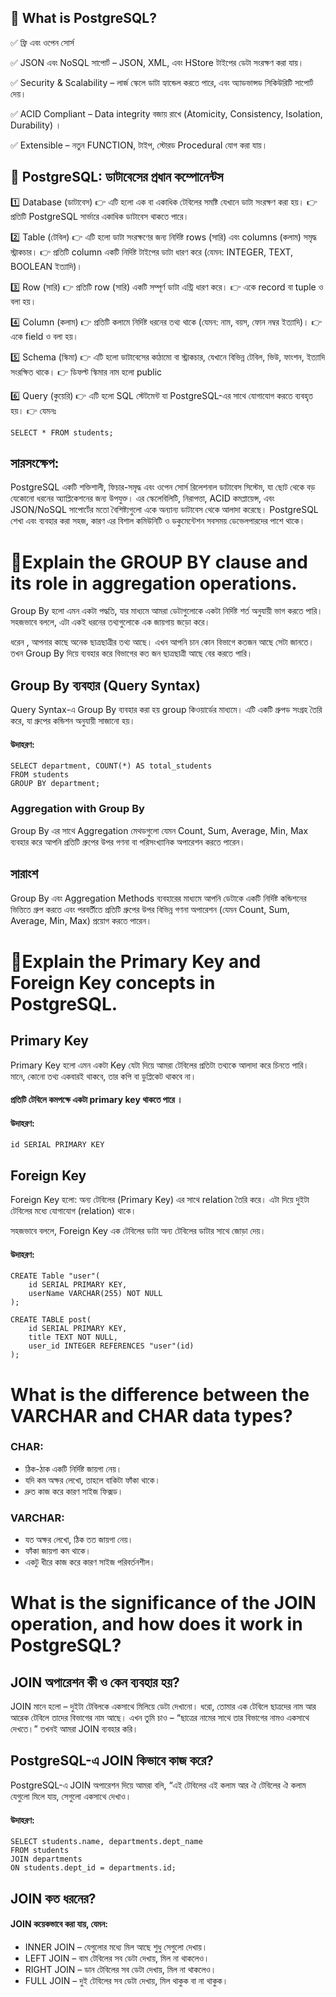 <!-- ================================== -->
<!-- What is PostgreSQL? -->
<!-- ================================== -->

## 📌 What is PostgreSQL?

✅ ফ্রি এবং ওপেন সোর্স

✅ JSON এবং NoSQL সাপোর্ট – JSON, XML, এবং HStore টাইপের ডেটা সংরক্ষণ করা যায়।

✅ Security & Scalability – লার্জ স্কেলে ডাটা হ্যান্ডেল করতে পারে, এবং অ্যাডভান্সড সিকিউরিটি সাপোর্ট দেয়।

✅ ACID Compliant – Data integrity বজায় রাখে (Atomicity, Consistency, Isolation, Durability) ।

✅ Extensible – নতুন FUNCTION, টাইপ, স্টোরড Procedural যোগ করা যায়।

## 📌 PostgreSQL: ডাটাবেসের প্রধান কম্পোনেন্টস

1️⃣ Database (ডাটাবেস)
👉 এটি হলো এক বা একাধিক টেবিলের সমষ্টি যেখানে ডাটা সংরক্ষণ করা হয়। 👉 প্রতিটি PostgreSQL সার্ভারে একাধিক ডাটাবেস থাকতে পারে।

2️⃣ Table (টেবিল)
👉 এটি হলো ডাটা সংরক্ষণের জন্য নির্দিষ্ট rows (সারি) এবং columns (কলাম) সমৃদ্ধ স্ট্রাকচার। 👉 প্রতিটি column একটি নির্দিষ্ট টাইপের ডাটা ধারণ করে (যেমন: INTEGER, TEXT, BOOLEAN ইত্যাদি)।

3️⃣ Row (সারি)
👉 প্রতিটি row (সারি) একটি সম্পূর্ণ ডাটা এন্ট্রি ধারণ করে। 👉 একে record বা tuple ও বলা হয়।

4️⃣ Column (কলাম)
👉 প্রতিটি কলামে নির্দিষ্ট ধরনের তথ্য থাকে (যেমন: নাম, বয়স, ফোন নম্বর ইত্যাদি)। 👉 একে field ও বলা হয়।

5️⃣ Schema (স্কিমা)
👉 এটি হলো ডাটাবেসের কাঠামো বা স্ট্রাকচার, যেখানে বিভিন্ন টেবিল, ভিউ, ফাংশন, ইত্যাদি সংরক্ষিত থাকে। 👉 ডিফল্ট স্কিমার নাম হলো public

6️⃣ Query (কুয়েরি)
👉 এটি হলো SQL স্টেটমেন্ট যা PostgreSQL-এর সাথে যোগাযোগ করতে ব্যবহৃত হয়। 👉 যেমনঃ

`SELECT * FROM students;`

## সারসংক্ষেপ:

PostgreSQL একটি শক্তিশালী, ফিচার-সমৃদ্ধ এবং ওপেন সোর্স রিলেশনাল ডাটাবেস সিস্টেম, যা ছোট থেকে বড় যেকোনো ধরনের অ্যাপ্লিকেশনের জন্য উপযুক্ত। এর স্কেলেবিলিটি, নিরাপত্তা, ACID কমপ্লায়েন্স, এবং JSON/NoSQL সাপোর্টের মতো বৈশিষ্ট্যগুলো একে অন্যান্য ডাটাবেস থেকে আলাদা করেছে। PostgreSQL শেখা এবং ব্যবহার করা সহজ, কারণ এর বিশাল কমিউনিটি ও ডকুমেন্টেশন সবসময় ডেভেলপারদের পাশে থাকে।

<!-- ================================== -->
<!-- Explain the GROUP BY clause and its role in aggregation operations. -->
<!-- ================================== -->

# 🔹Explain the GROUP BY clause and its role in aggregation operations.

Group By হলো এমন একটা পদ্ধতি, যার মাধ্যমে আমরা ডেটাগুলোকে একটা নির্দিষ্ট শর্ত অনুযায়ী ভাগ করতে পারি। সহজভাবে বললে, এটা একই ধরনের তথ্যগুলোকে এক জায়গায় জড়ো করে।

ধরেন , আপনার কাছে অনেক ছাত্রছাত্রীর তথ্য আছে। এখন আপনি চান কোন বিভাগে কতজন আছে সেটা জানতে। তখন Group By দিয়ে ব্যবহার করে বিভাগের কত জন ছাত্রছাত্রী আছে বের করতে পারি।

## Group By ব্যবহার (Query Syntax)

Query Syntax-এ Group By ব্যবহার করা হয় group কিওয়ার্ডের মাধ্যমে। এটি একটি গ্রুপড সংগ্রহ তৈরি করে, যা গ্রুপের কন্ডিশন অনুযায়ী সাজানো হয়।

#### উদাহরণ:

```
SELECT department, COUNT(*) AS total_students
FROM students
GROUP BY department;
```

### Aggregation with Group By

Group By এর সাথে Aggregation মেথডগুলো যেমন Count, Sum, Average, Min, Max ব্যবহার করে আপনি প্রতিটি গ্রুপের উপর গণনা বা পরিসংখ্যানিক অপারেশন করতে পারেন।

## সারাংশ

Group By এবং Aggregation Methods ব্যবহারের মাধ্যমে আপনি ডেটাকে একটি নির্দিষ্ট কন্ডিশনের ভিত্তিতে গ্রুপ করতে এবং পরবর্তীতে প্রতিটি গ্রুপের উপর বিভিন্ন গণনা অপারেশন (যেমন Count, Sum, Average, Min, Max) প্রয়োগ করতে পারেন।

<!-- ================================== -->
<!-- Explain the Primary Key and Foreign Key concepts in PostgreSQL. -->
<!-- ================================== -->

# 🔹Explain the Primary Key and Foreign Key concepts in PostgreSQL.

## Primary Key

Primary Key হলো এমন একটা Key যেটা দিয়ে আমরা টেবিলের প্রতিটা তথ্যকে আলাদা করে চিনতে পারি। মানে, কোনো তথ্য একবারই থাকবে, তার কপি বা ডুপ্লিকেট থাকবে না।

#### প্রতিটি টেবিলে কমপক্ষে একটা primary key থাকতে পারে ।

#### উদাহরণ:

```
id SERIAL PRIMARY KEY
```

## Foreign Key

Foreign Key হলো: অন্য টেবিলের (Primary Key) এর সাথে relation তৈরি করে।
এটা দিয়ে দুইটা টেবিলের মধ্যে যোগাযোগ (relation) থাকে।

সহজভাবে বললে, Foreign Key এক টেবিলের ডাটা অন্য টেবিলের ডাটার সাথে জোড়া দেয়।

#### উদাহরণ:

```
CREATE Table "user"(
    id SERIAL PRIMARY KEY,
    userName VARCHAR(255) NOT NULL
);

CREATE TABLE post(
    id SERIAL PRIMARY KEY,
    title TEXT NOT NULL,
    user_id INTEGER REFERENCES "user"(id)
);
```

<!-- ================================== -->
<!-- What is the difference between the VARCHAR and CHAR data types?-->
<!-- ================================== -->

# What is the difference between the VARCHAR and CHAR data types?

### CHAR:

- ঠিক-ঠাক একটি নির্দিষ্ট জায়গা নেয়।
- যদি কম অক্ষর লেখো, তাহলে বাকিটা ফাঁকা থাকে।
- দ্রুত কাজ করে কারণ সাইজ ফিক্সড।

### VARCHAR:

- যত অক্ষর লেখো, ঠিক তত জায়গা নেয়।
- ফাঁকা জায়গা কম থাকে।
- একটু ধীরে কাজ করে কারণ সাইজ পরিবর্তনশীল।

<!-- ================================== -->
<!-- What is the significance of the JOIN operation, and how does it work in PostgreSQL? -->
<!-- ================================== -->

# What is the significance of the JOIN operation, and how does it work in PostgreSQL?

## JOIN অপারেশন কী ও কেন ব্যবহার হয়?

JOIN মানে হলো – দুইটা টেবিলকে একসাথে মিলিয়ে ডেটা দেখানো।
ধরো, তোমার এক টেবিলে ছাত্রদের নাম আর আরেক টেবিলে তাদের বিভাগের নাম আছে। এখন তুমি চাও – “ছাত্রের নামের সাথে তার বিভাগের নামও একসাথে দেখতে।” তখনই আমরা JOIN ব্যবহার করি।

## PostgreSQL-এ JOIN কিভাবে কাজ করে?

PostgreSQL-এ JOIN অপারেশন দিয়ে আমরা বলি, “এই টেবিলের এই কলাম আর ঐ টেবিলের ঐ কলাম যেগুলো মিলে যায়, সেগুলো একসাথে দেখাও।

#### উদাহরণ:

```
SELECT students.name, departments.dept_name
FROM students
JOIN departments
ON students.dept_id = departments.id;
```

## JOIN কত ধরনের?

#### JOIN কয়েকভাবে করা যায়, যেমন:

- INNER JOIN – যেগুলোর মধ্যে মিল আছে শুধু সেগুলো দেখায়।
- LEFT JOIN – বাম টেবিলের সব ডেটা দেখায়, মিল না থাকলেও।
- RIGHT JOIN – ডান টেবিলের সব ডেটা দেখায়, মিল না থাকলেও।
- FULL JOIN – দুই টেবিলের সব ডেটা দেখায়, মিল থাকুক বা না থাকুক।
